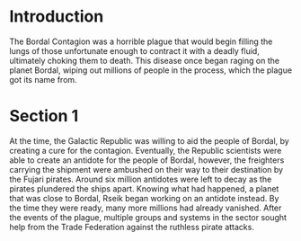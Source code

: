 # Introduction

The Bordal Contagion was a horrible plague that would begin filling the lungs of those unfortunate enough to contract it with a deadly fluid, ultimately choking them to death.
This disease once began raging on the planet Bordal, wiping out millions of people in the process, which the plague got its name from.

# Section 1

At the time, the Galactic Republic was willing to aid the people of Bordal, by creating a cure for the contagion.
Eventually, the Republic scientists were able to create an antidote for the people of Bordal, however, the freighters carrying the shipment were ambushed on their way to their destination by the Fujari pirates.
Around six million antidotes were left to decay as the pirates plundered the ships apart.
Knowing what had happened, a planet that was close to Bordal, Rseik began working on an antidote instead.
By the time they were ready, many more millions had already vanished.
After the events of the plague, multiple groups and systems in the sector sought help from the Trade Federation against the ruthless pirate attacks.
